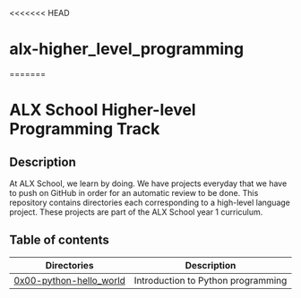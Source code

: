 <<<<<<< HEAD
# alx-higher_level_programming
=======
# ALX School Higher-level Programming Track

## Description
At ALX School, we learn by doing. We have projects everyday that we have to push on GitHub in order for an automatic review to be done.
This repository contains directories each corresponding to a high-level language project.
These projects are part of the ALX School year 1 curriculum.

## Table of contents
Directories | Description
----------- | -----------
[0x00-python-hello_world](./0x00-python-hello_world) | Introduction to Python programming


